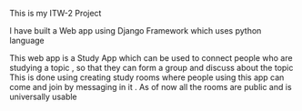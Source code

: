 
This is my ITW-2 Project 

I have built a Web app using Django Framework which uses python language

This web app is a Study App which can be used to connect people who are studying a topic , so that they can form a group and discuss about the topic
This is done using creating study rooms where people using  this app can come and join by messaging in it . As of now all the rooms are public and is universally usable
